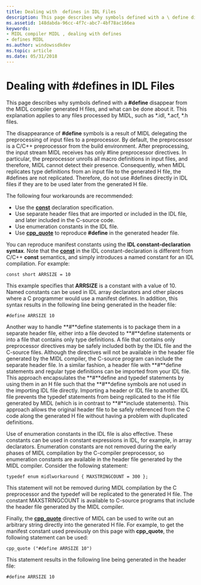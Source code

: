 ```yaml
---
title: Dealing with  defines in IDL Files
description: This page describes why symbols defined with a \ define disappear from the MIDL compiler generated H files, and what can be done about it. This explanation applies to any files processed by MIDL, such as \ .idl, \ .acf, \ .h files.
ms.assetid: 148dabda-96cc-4f7c-abc7-4bf78ac166ea
keywords:
- MIDL compiler MIDL , dealing with defines
- defines MIDL
ms.author: windowssdkdev
ms.topic: article
ms.date: 05/31/2018
---
```


# Dealing with \#defines in IDL Files

This page describes why symbols defined with a **\#define** disappear from the MIDL compiler generated H files, and what can be done about it. This explanation applies to any files processed by MIDL, such as \*.idl, \*.acf, \*.h files.

The disappearance of **\#define** symbols is a result of MIDL delegating the preprocessing of input files to a preprocessor. By default, the preprocessor is a C/C++ preprocessor from the build environment. After preprocessing, the input stream MIDL receives has only \#line preprocessor directives. In particular, the preprocessor unrolls all macro definitions in input files, and therefore, MIDL cannot detect their presence. Consequently, when MIDL replicates type definitions from an input file to the generated H file, the \#defines are not replicated. Therefore, do not use \#defines directly in IDL files if they are to be used later from the generated H file.

The following four workarounds are recommended:

-   Use the [**const**](const.md) declaration specification.
-   Use separate header files that are imported or included in the IDL file, and later included in the C-source code.
-   Use enumeration constants in the IDL file.
-   Use [**cpp\_quote**](cpp-quote.md) to reproduce **\#define** in the generated header file.

You can reproduce manifest constants using the **IDL constant-declaration syntax**. Note that the [**const**](const.md) in the IDL constant-declaration is different from C/C++ **const** semantics, and simply introduces a named constant for an IDL compilation. For example:

``` syntax
const short ARRSIZE = 10
```

This example specifies that **ARRSIZE** is a constant with a value of 10. Named constants can be used in IDL array declarators and other places where a C programmer would use a manifest defines. In addition, this syntax results in the following line being generated in the header file:

``` syntax
#define ARRSIZE 10
```

Another way to handle **\#**define statements is to package them in a separate header file, either into a file devoted to **\#**define statements or into a file that contains only type definitions. A file that contains only preprocessor directives may be safely included both by the IDL file and the C-source files. Although the directives will not be available in the header file generated by the MIDL compiler, the C-source program can include the separate header file. In a similar fashion, a header file with **\#**define statements and regular type definitions can be imported from your IDL file. This approach encapsulates the **\#**define and typedef statements by using them in an H file such that the **\#**define symbols are not used in the importing IDL file directly. Importing a header or IDL file to another IDL file prevents the typedef statements from being replicated to the H file generated by MIDL (which is in contrast to **\#**include statements). This approach allows the original header file to be safely referenced from the C code along the generated H file without having a problem with duplicated definitions.

Use of enumeration constants in the IDL file is also effective. These constants can be used in constant expressions in IDL, for example, in array declarators. Enumeration constants are not removed during the early phases of MIDL compilation by the C-compiler preprocessor, so enumeration constants are available in the header file generated by the MIDL compiler. Consider the following statement:

``` syntax
typedef enum midlworkaround { MAXSTRINGCOUNT = 300 };
```

This statement will not be removed during MIDL compilation by the C preprocessor and the typedef will be replicated to the generated H file. The constant MAXSTRINGCOUNT is available to C-source programs that include the header file generated by the MIDL compiler.

Finally, the [**cpp\_quote**](cpp-quote.md) directive of MIDL can be used to write out an arbitrary string directly into the generated H file. For example, to get the manifest constant used previously on this page with **cpp\_quote**, the following statement can be used:

``` syntax
cpp_quote ("#define ARRSIZE 10")
```

This statement results in the following line being generated in the header file:

``` syntax
#define ARRSIZE 10
```

 

 




